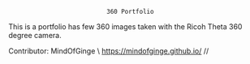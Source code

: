                                360 Portfolio
                               
This is a portfolio has few 360 images taken with the Ricoh Theta 360 degree camera.




 <script src="//360.vizor.io/scripts/embed.js" data-vizorurl="https://360.vizor.io/embed/v/6qkdk" ></script>

 <script src="//360.vizor.io/scripts/embed.js" data-vizorurl="https://360.vizor.io/embed/v/jja80" ></script>

 <script src="//360.vizor.io/scripts/embed.js" data-vizorurl="https://360.vizor.io/embed/v/kvv0a" ></script>

 <script src="//360.vizor.io/scripts/embed.js" data-vizorurl="https://360.vizor.io/embed/v/dxr1p" ></script>

 <script src="//360.vizor.io/scripts/embed.js" data-vizorurl="https://360.vizor.io/embed/v/ad7g" ></script>

























Contributor: MindOfGinge \ https://mindofginge.github.io/ //
 
